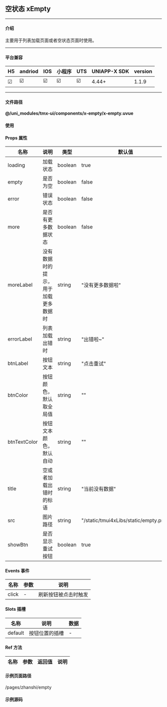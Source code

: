 
## 空状态 xEmpty

***

#### 介绍

主要用于列表加载页面或者空状态页面时使用。

***

#### 平台兼容

| H5 | andriod | IOS | 小程序 | UTS | UNIAPP-X SDK | version |
| --- | --- | --- | --- | --- | --- | --- |
| ☑ | ☑️ | ☑️ | ☑️ | ☑️ | 4.44+ | 1.1.9 |

***

#### 文件路径

**@/uni_modules/tmx-ui/components/x-empty/x-empty.uvue**

#### 使用

<x-empty></x-empty>

#### Props 属性

| 名称 | 说明 | 类型 | 默认值 |
| ------ | ---- | ---- | ---- |
| loading | 加载状态 | boolean | true |
| empty | 是否为空 | boolean | false |
| error | 错误状态 | boolean | false |
| more | 是否有更多数据状态 | boolean | false |
| moreLabel | 没有数据时的提示，用于加载更多数据时 | string | "没有更多数据啦" |
| errorLabel | 列表加载出错时 | string | "出错啦~" |
| btnLabel | 按钮文本 | string | "点击重试" |
| btnColor | 按钮颜色，默认取全局值 | string | "" |
| btnTextColor | 按钮文本颜色，默认自动 | string | "" |
| title | 空或者加载出错时的标语 | string | "当前没有数据" |
| src | 图片路径 | string | "/static/tmui4xLibs/static/empty.png" |
| showBtn | 是否显示重试按钮 | boolean | true |



#### Events 事件

| 名称 | 参数 | 说明 |
| ------ | ---- | ---- |
| click | - | 刷新按钮被点击时触发 |


#### Slots 插槽

| 名称 | 说明 | 数据 |
| ------ | ---- | ---- |
| default | 按钮位置的插槽 | - |


#### Ref 方法

| 名称 | 参数 | 返回值 | 说明 |
| ------ | ---- | ---- | ---- |


#### 示例页面路径

/pages/zhanshi/empty

#### 示例源码

<template>
	<!-- #ifdef APP -->
	<scroll-view style="flex:1">
	<!-- #endif -->
	<!-- #ifdef MP-WEIXIN -->
	<page-meta :page-style="`background-color:${xThemeConfigBgColor}`">
		<navigation-bar :background-color="xThemeConfigNavBgColor" :front-color="xThemeConfigNavFontColor"></navigation-bar>
	</page-meta>
	<!-- #endif -->

		<x-sheet>
			<x-text font-size="18" class=" text-weight-b mb-8">空状态 xEmpty</x-text>
			<x-text color="#999999" >主要用于列表加载页面或者空状态页面时使用,这是根据实际页面加载场景时最常用的状态设计。包括：错误，加载，空，没有更多。综合展现</x-text>
			<x-text color="#999999" >使用时本组件应该放在列表数据的后面。</x-text>
	
			<view class="mt-32 flex flex-row">
				<x-button class="flex-1" @click="loading=true;empty=false;error=false;more=false" >加载中</x-button>
				<x-button class="ml-12 flex-1 " @click="loading=false;empty=true;error=false;more=false" >空时</x-button>
				<x-button class="ml-12 flex-1" @click="loading=false;empty=false;error=true;more=false" >出错时</x-button>
				<x-button class="ml-12 flex-1" @click="loading=false;empty=false;error=false;more=true" >没有了</x-button>
			</view>
		</x-sheet>

		<x-empty :loading="loading" :empty="empty" :error="error" :more="more"></x-empty>
	<!-- #ifdef APP -->
	</scroll-view>
	<!-- #endif -->
</template>

<script>
	export default {
		data() {
			return {
				loading: true,
				empty: false,
				error: false,
				more: false
			};
		}
	}
</script>

<style lang="scss">

</style>
		
